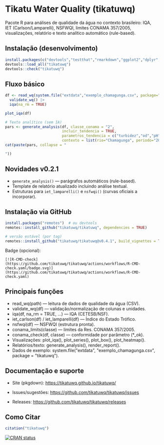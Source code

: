# Tikatu Water Quality (tikatuwq)

Pacote R para análises de qualidade da água no contexto brasileiro: IQA, IET (Carlson/Lamparelli), NSFWQI, limites CONAMA 357/2005, visualizações, relatório e texto analítico automático (rule-based).

## Instalação (desenvolvimento)
```r
install.packages(c("devtools","testthat","rmarkdown","ggplot2","dplyr","tidyr","readr","lubridate","stringr","glue","scales","broom","purrr"))
devtools::load_all("tikatuwq")
devtools::check("tikatuwq")
```

## Fluxo básico
```r
df <- read_wq(system.file("extdata","exemplo_chamagunga.csv", package="tikatuwq")) |>
  validate_wq() |>
  iqa(na_rm = TRUE)

plot_iqa(df)

# Texto analítico (sem IA)
pars <- generate_analysis(df, classe_conama = "2",
                          incluir_tendencia = TRUE,
                          parametros_tendencia = c("turbidez","od","pH"),
                          contexto = list(rio="Chamagunga", periodo="2025-07"))
cat(paste(pars, collapse = "

"))
```

## Novidades v0.2.1
- `generate_analysis()` — parágrafos automáticos (rule-based).
- Template de relatório atualizado incluindo análise textual.
- Estruturas para `iet_lamparelli()` e `nsfwqi()` (curvas oficiais a incorporar).


## Instalação via GitHub

```r
install.packages("remotes")  # ou devtools
remotes::install_github("tikatuwq/tikatuwq", dependencies = TRUE)

# versão estável (por tag)
remotes::install_github("tikatuwq/tikatuwq@v0.4.1", build_vignettes = TRUE)
```

Badge (opcional):
```
[![R-CMD-check](https://github.com/tikatuwq/tikatuwq/actions/workflows/R-CMD-check.yaml/badge.svg)](https://github.com/tikatuwq/tikatuwq/actions/workflows/R-CMD-check.yaml)
```
## Principais funções

- read_wq(path) — leitura de dados de qualidade da água (CSV).
- validate_wq(df) — validação/normalização de colunas e unidades.
- iqa(df, na_rm = TRUE, ...) — IQA (CETESB/NSF).
- iet_carlson(df) / iet_lamparelli(df) — Índice do Estado Trófico.
- nsfwqi(df) — NSFWQI (estrutura pronta).
- conama_limits(classe) — limites da Res. CONAMA 357/2005.
- conama_check(df, classe) — conformidade por parâmetro (*_ok).
- Visualizações: plot_iqa(), plot_series(), plot_box(), plot_heatmap().
- Relatórios/texto: generate_analysis(), render_report().
- Dados de exemplo: system.file("extdata", "exemplo_chamagunga.csv", package = "tikatuwq").

## Documentação e suporte

- Site (pkgdown): https://tikatuwq.github.io/tikatuwq/

- Issues/sugestões: https://github.com/tikatuwq/tikatuwq/issues

- Releases: https://github.com/tikatuwq/tikatuwq/releases

## Como Citar
```r
citation("tikatuwq")
```

[![CRAN status](https://www.r-pkg.org/badges/version/tikatuwq)](https://cran.r-project.org/package=tikatuwq)

